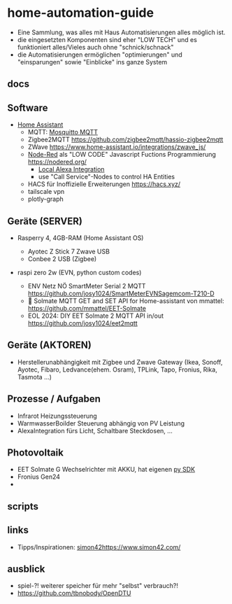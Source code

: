 # home-automation-guide

* Eine Sammlung, was alles mit Haus Automatisierungen alles möglich ist.
* die eingesetzten Komponenten sind eher "LOW TECH" und es funktioniert alles/Vieles auch ohne "schnick/schnack"
* die Automatisierungen ermöglichen "optimierungen" und "einsparungen" sowie "Einblicke" ins ganze System

## docs

## Software

* [Home Assistant](https://www.home-assistant.io/)
  * MQTT: [Mosquitto MQTT](https://mosquitto.org/)
  * Zigbee2MQTT https://github.com/zigbee2mqtt/hassio-zigbee2mqtt
  * ZWave https://www.home-assistant.io/integrations/zwave_js/
  * [Node-Red](node-red/node-red.md) als "LOW CODE" Javascript Fuctions Programmierung https://nodered.org/
    * [Local Alexa Integration](https://flows.nodered.org/node/node-red-contrib-amazon-echo)
    * use "Call Service"-Nodes to control HA Entities
  * HACS für Inoffizielle Erweiterungen https://hacs.xyz/
  * tailscale vpn
  * plotly-graph
   
## Geräte (SERVER)

* Rasperry 4, 4GB-RAM (Home Assistant OS)
  * Ayotec Z Stick 7 Zwave USB
  * Conbee 2 USB (Zigbee)
    
* raspi zero 2w (EVN, python custom codes)
  * ENV Netz NÖ SmartMeter Serial 2 MQTT https://github.com/josy1024/SmartMeterEVNSagemcom-T210-D
  * 👋 Solmate MQTT GET and SET API for Home-assistant von mmattel: https://github.com/mmattel/EET-Solmate 
  * EOL 2024: DIY EET Solmate 2 MQTT API in/out https://github.com/josy1024/eet2mqtt

## Geräte (AKTOREN)

* Herstellerunabhängigkeit mit Zigbee und Zwave Gateway (Ikea, Sonoff, Ayotec, Fibaro, Ledvance(ehem. Osram), TPLink, Tapo, Fronius, Rika, Tasmota ...)
 
## Prozesse / Aufgaben

* Infrarot Heizungssteuerung
* WarmwasserBoilder Steuerung abhängig von PV Leistung
* AlexaIntegration fürs Licht, Schaltbare Steckdosen, ...

## Photovoltaik
* EET Solmate G Wechselrichter mit AKKU, hat eigenen [py SDK](https://github.com/eet-energy/solmate-sdk)
* Fronius Gen24
* 

## scripts

## links

* Tipps/Inspirationen: [simon42](https://www.simon42.com/)https://www.simon42.com/

## ausblick

* spiel-?! weiterer speicher für mehr "selbst" verbrauch?!
* https://github.com/tbnobody/OpenDTU
